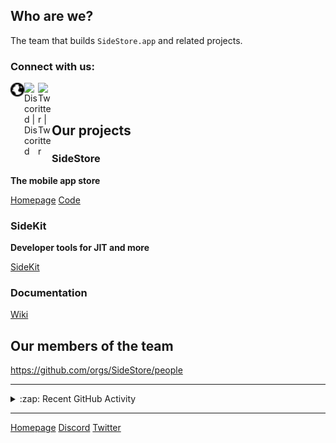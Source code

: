 <!-- 
Docs: How to use GitHub README and actions to auto-generate embedded content.
https://github.com/anuraghazra/github-readme-stats
https://www.youtube.com/watch?v=n6d4KHSKqGk
https://github.com/rahuldkjain/github-profile-readme-generator
 -->

## Who are we?

The team that builds `SideStore.app` and related projects.

### Connect with us:

<!--
[![Website](https://img.shields.io/website?label=sidestore.io&style=for-the-badge&url=https://sidestore.io)](https://sidestore.io)
[![Twitter Follow](https://img.shields.io/twitter/follow/sidestore_io?color=1DA1F2&logo=twitter&style=for-the-badge)](https://twitter.com/intent/follow?original_referer=https%3A%2F%2Fgithub.com%2Fsidestore&screen_name=sidestore)
[![GitHub Followers](https://img.shields.io/github/followers/sidestore?style=for-the-badge)]()
[![GitHub Sponsors](https://img.shields.io/github/sponsors/sidestore?style=for-the-badge
)]() 
-->

[<img align="left" alt="sidestore.io" width="22px" src="https://raw.githubusercontent.com/iconic/open-iconic/master/svg/globe.svg" />][website]
[<img align="left" alt="Discord | Discord" width="22px" src="https://cdn.jsdelivr.net/npm/simple-icons@v3/icons/discord.svg" />][discord]
[<img align="left" alt="Twitter | Twitter" width="22px" src="https://cdn.jsdelivr.net/npm/simple-icons@v3/icons/twitter.svg" />][twitter]

<br />
<br />

## Our projects

### SideStore

__The mobile app store__

[Homepage][website]
[Code][git.sidestore]

### SideKit

__Developer tools for JIT and more__

[SideKit][git.sidekit]

### Documentation

[Wiki][wiki]

## Our members of the team

https://github.com/orgs/SideStore/people

---

<details>
  <summary>:zap: Recent GitHub Activity</summary>

<!--START_SECTION:activity-->
1. 🗣 Commented on [#10](https://github.com/SideStore/anisette-servers/issues/10) in [SideStore/anisette-servers](https://github.com/SideStore/anisette-servers)
2. ❌ Reopened PR [#794](https://github.com/SideStore/SideStore/pull/794) in [SideStore/SideStore](https://github.com/SideStore/SideStore)
3. 🗣 Commented on [#794](https://github.com/SideStore/SideStore/issues/794) in [SideStore/SideStore](https://github.com/SideStore/SideStore)
4. 🗣 Commented on [#794](https://github.com/SideStore/SideStore/issues/794) in [SideStore/SideStore](https://github.com/SideStore/SideStore)
5. ❌ Closed PR [#794](https://github.com/SideStore/SideStore/pull/794) in [SideStore/SideStore](https://github.com/SideStore/SideStore)
6. 🗣 Commented on [#794](https://github.com/SideStore/SideStore/issues/794) in [SideStore/SideStore](https://github.com/SideStore/SideStore)
7. 🗣 Commented on [#794](https://github.com/SideStore/SideStore/issues/794) in [SideStore/SideStore](https://github.com/SideStore/SideStore)
8. 🎉 Merged PR [#793](https://github.com/SideStore/SideStore/pull/793) in [SideStore/SideStore](https://github.com/SideStore/SideStore)
9. 🗣 Commented on [#794](https://github.com/SideStore/SideStore/issues/794) in [SideStore/SideStore](https://github.com/SideStore/SideStore)
10. 🗣 Commented on [#794](https://github.com/SideStore/SideStore/issues/794) in [SideStore/SideStore](https://github.com/SideStore/SideStore)
11. 🗣 Commented on [#794](https://github.com/SideStore/SideStore/issues/794) in [SideStore/SideStore](https://github.com/SideStore/SideStore)
12. 🗣 Commented on [#794](https://github.com/SideStore/SideStore/issues/794) in [SideStore/SideStore](https://github.com/SideStore/SideStore)
13. 🗣 Commented on [#794](https://github.com/SideStore/SideStore/issues/794) in [SideStore/SideStore](https://github.com/SideStore/SideStore)
14. 🗣 Commented on [#794](https://github.com/SideStore/SideStore/issues/794) in [SideStore/SideStore](https://github.com/SideStore/SideStore)
15. 🗣 Commented on [#794](https://github.com/SideStore/SideStore/issues/794) in [SideStore/SideStore](https://github.com/SideStore/SideStore)
16. 🗣 Commented on [#794](https://github.com/SideStore/SideStore/issues/794) in [SideStore/SideStore](https://github.com/SideStore/SideStore)
17. 🗣 Commented on [#794](https://github.com/SideStore/SideStore/issues/794) in [SideStore/SideStore](https://github.com/SideStore/SideStore)
18. 🗣 Commented on [#794](https://github.com/SideStore/SideStore/issues/794) in [SideStore/SideStore](https://github.com/SideStore/SideStore)
19. 🗣 Commented on [#794](https://github.com/SideStore/SideStore/issues/794) in [SideStore/SideStore](https://github.com/SideStore/SideStore)
20. 💪 Opened PR [#794](https://github.com/SideStore/SideStore/pull/794) in [SideStore/SideStore](https://github.com/SideStore/SideStore)
<!--END_SECTION:activity-->

</details>

---

[Homepage][patreon] [Discord][discord] [Twitter][twitter]

<!--
- [Patreon][patreon]
- [OpenCollective][opencollective]
- [YouTube][youtube]
-->

[website]: https://sidestore.io
[wiki]: https://wiki.sidestore.io
[twitter]: https://twitter.com/sidestore_io
[discord]: https://discord.gg/sidestore-949183273383395328
[youtube]: https://youtube.com/TODO
[patreon]: https://www.patreon.com/SideStore
[opencollective]: https://opencollective.com/TODO
[git.sidestore]: https://github.com/SideStore/SideStore/
[git.sidekit]: https://github.com/SideStore/SideKit

